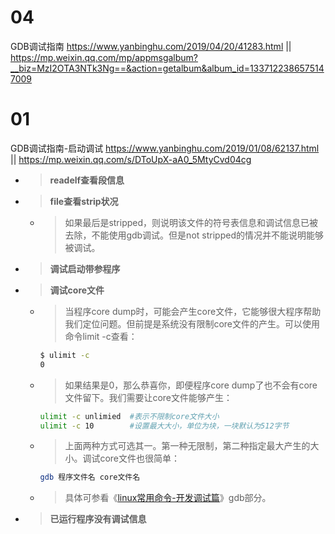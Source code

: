 
# 04

GDB调试指南 https://www.yanbinghu.com/2019/04/20/41283.html || https://mp.weixin.qq.com/mp/appmsgalbum?__biz=MzI2OTA3NTk3Ng==&action=getalbum&album_id=1337122386575147009

# 01

GDB调试指南-启动调试 https://www.yanbinghu.com/2019/01/08/62137.html || https://mp.weixin.qq.com/s/DToUpX-aA0_5MtyCvd04cg
- > **readelf查看段信息**
- > **file查看strip状况**
  * > 如果最后是stripped，则说明该文件的符号表信息和调试信息已被去除，不能使用gdb调试。但是not stripped的情况并不能说明能够被调试。
- > **调试启动带参程序**
- > **调试core文件**
  * > 当程序core dump时，可能会产生core文件，它能够很大程序帮助我们定位问题。但前提是系统没有限制core文件的产生。可以使用命令limit -c查看：
    ```sh
    $ ulimit -c
    0
    ```
  * > 如果结果是0，那么恭喜你，即便程序core dump了也不会有core文件留下。我们需要让core文件能够产生：
    ```sh
    ulimit -c unlimied  #表示不限制core文件大小
    ulimit -c 10        #设置最大大小，单位为块，一块默认为512字节
    ```
  * > 上面两种方式可选其一。第一种无限制，第二种指定最大产生的大小。调试core文件也很简单：
    ```sh
    gdb 程序文件名 core文件名
    ```
  * > 具体可参看《[linux常用命令-开发调试篇](https://www.yanbinghu.com/2018/09/26/61877.html)》gdb部分。
- > **已运行程序没有调试信息**
